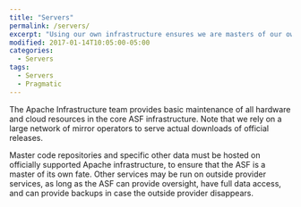 ```yaml
---
title: "Servers"
permalink: /servers/
excerpt: "Using our own infrastructure ensures we are masters of our own fate."
modified: 2017-01-14T10:05:00-05:00
categories:
  - Servers
tags:
  - Servers
  - Pragmatic
---
```


The Apache Infrastructure team provides basic maintenance of all hardware and cloud resources in the core ASF infrastructure. Note that we rely on a large network of mirror operators to serve actual downloads of official releases.

Master code repositories and specific other data must be hosted on officially supported Apache infrastructure, to ensure that the ASF is a master of its own fate.  Other services may be run on outside provider services, as long as the ASF can provide oversight, have full data access, and can provide backups in case the outside provider disappears.
